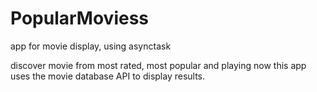 # PopularMoviess
app for movie display, using asynctask

discover movie from most rated, most popular and playing now 
this app uses the movie database API to display results.
